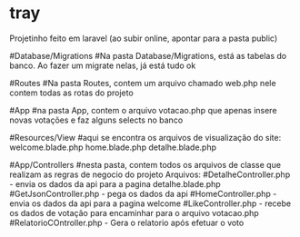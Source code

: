 # tray

Projetinho feito em laravel
(ao subir online, apontar para a pasta public)


#Database/Migrations
#Na pasta Database/Migrations, está as tabelas do banco. 
Ao fazer um migrate nelas, já está tudo ok

#Routes
#Na pasta Routes, contem um arquivo chamado web.php
nele contem todas as rotas do projeto

#App
#na pasta App, contem o arquivo votacao.php 
que apenas insere novas votações e faz alguns selects no banco

#Resources/View
#aqui se encontra os arquivos de visualização do site: 
welcome.blade.php
home.blade.php
detalhe.blade.php

#App/Controllers
#nesta pasta, contem todos os arquivos de classe que realizam as regras de negocio do projeto
Arquivos:
#DetalheController.php - envia os dados da api para a pagina detalhe.blade.php
#GetJsonController.php - pega os dados da api
#HomeController.php - envia os dados da api para a pagina welcome
#LikeController.php - recebe os dados de votação para encaminhar para o arquivo votacao.php
#RelatorioCOntroller.php - Gera o relatorio após efetuar o voto

  


